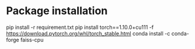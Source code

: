 # Package installation
pip install -r requirement.txt 
pip install torch==1.10.0+cu111 -f https://download.pytorch.org/whl/torch_stable.html
conda install -c conda-forge faiss-cpu